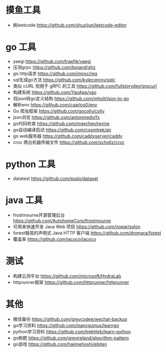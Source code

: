# 摸鱼工具
- 刷leetcode https://github.com/shuzijun/leetcode-editor

# go 工具
- yaegi https://github.com/traefik/yaegi
- 压测grpc https://github.com/bojand/ghz 
- go http请求 https://github.com/imroc/req 
- sql生成go方法 https://github.com/kyleconroy/sqlc 
- 类似 cURL 但用于 gRPC 的工具 https://github.com/fullstorydev/grpcurl
- 构建系统 https://github.com/YaoApp/yao
- 将json转go定义结构 https://github.com/mholt/json-to-go
- 解析env https://github.com/caarlos0/env
- Go 爬虫框架 https://github.com/gocolly/colly
- json浏览 https://github.com/antonmedv/fx
- go代码检查 https://github.com/mgechev/revive
- go自动编译启动 https://github.com/cosmtrek/air
- go web服务器 https://github.com/caddyserver/caddy
- croc 两台机器传输文件  https://github.com/schollz/croc

# python 工具
- datatest https://github.com/pudo/dataset

# java 工具
- frostmourne开源管理后台 https://github.com/AutohomeCorp/frostmourne
- 可用来快速开发 Java Web 项目 https://github.com/noear/solon
- forest极简的声明式 Java HTTP 客户端 https://github.com/dromara/forest
- 覆盖率 https://github.com/jacoco/jacoco


# 测试
- 构建云测平台 https://github.com/microsoft/HydraLab
- httprunner框架 https://github.com/httprunner/httprunner

# 其他
- 微信备份 https://github.com/greycodee/wechat-backup
- go学习资料 https://github.com/inancgumus/learngo
- python学习资料 https://github.com/trekhleb/learn-python
- go刷题 https://github.com/greyireland/algorithm-pattern
- go游戏 https://github.com/hajimehoshi/ebiten
